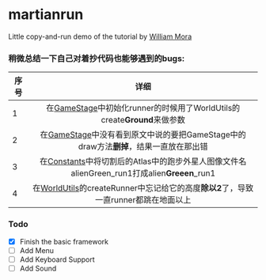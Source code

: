 # martianrun
Little copy-and-run demo of the tutorial by [William Mora](http://williammora.com/a-running-game-with-libgdx-part-1)

### 稍微总结一下自己对着抄代码也能够遇到的bugs:

|序号    |详细                                                           |
|-------|:-------------------------------------------------------------:|
|1      |在[GameStage](https://github.com/swanf/martianrun/blob/master/stages/GameStage.java)中初始化runner的时候用了WorldUtils的create**Ground**来做参数|
|2      |在[GameStage](https://github.com/swanf/martianrun/blob/master/stages/GameStage.java)中没有看到原文中说的要把GameStage中的draw方法**删掉**，结果一直放在那出错|
|3      |在[Constants](https://github.com/swanf/martianrun/blob/master/utils/Constants.java)中将切割后的Atlas中的跑步外星人图像文件名alienGreen_run1打成alien**Greeen**_run1|
|4      |在[WorldUtils](https://github.com/swanf/martianrun/blob/master/utils/WorldUtils.java)的createRunner中忘记给它的高度**除以2**了，导致一直runner都跳在地面以上|


### Todo

- [X] Finish the basic framework
- [ ] Add Menu
- [ ] Add Keyboard Support
- [ ] Add Sound
